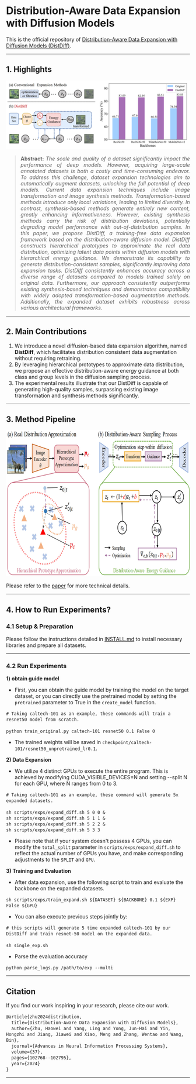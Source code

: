 # Distribution-Aware Data Expansion with Diffusion Models
This is the official repository of  [Distribution-Aware Data Expansion with Diffusion Models (DistDiff)](https://arxiv.org/abs/2403.06741).

<hr />

## 1. Highlights

![main figure](figure/intro.png)


> **<p align="justify"> Abstract:** *The scale and quality of a dataset significantly impact the performance of deep models. However, acquiring large-scale annotated datasets is both a costly and time-consuming endeavor. To address this challenge, dataset expansion technologies aim to automatically augment datasets, unlocking the full potential of deep models. Current data expansion techniques include image transformation and image synthesis methods. Transformation-based methods introduce only local variations, leading to limited diversity. In contrast, synthesis-based methods generate entirely new content, greatly enhancing informativeness. However, existing synthesis methods carry the risk of distribution deviations, potentially degrading model performance with out-of-distribution samples. In this paper, we propose DistDiff, a training-free data expansion framework based on the distribution-aware diffusion model. DistDiff constructs hierarchical prototypes to approximate the real data distribution, optimizing latent data points within diffusion models with hierarchical energy guidance. We demonstrate its capability to generate distribution-consistent samples, significantly improving data expansion tasks. DistDiff consistently enhances accuracy across a diverse range of datasets compared to models trained solely on original data. Furthermore, our approach consistently outperforms existing synthesis-based techniques and demonstrates compatibility with widely adopted transformation-based augmentation methods. Additionally, the expanded dataset exhibits robustness across various architectural frameworks.* </p>

<hr />

## 2. Main Contributions
1) We introduce a novel diffusion-based data expansion algorithm, named **DistDiff**, which facilitates distribution consistent data augmentation without requiring retraining.
2) By leveraging hierarchical prototypes to approximate data distribution, we propose an effective distribution-aware energy guidance at both class and group levels in the diffusion sampling process.
3) The experimental results illustrate that our DistDiff is capable of generating high-quality samples, surpassing existing image transformation and synthesis methods significantly.

<hr />

## 3. Method Pipeline

<p align="center">
  <img src="figure/overview.jpg"  style="height:400px; max-width:100%;" />
</p>

Please refer to the [paper](https://arxiv.org/abs/2403.06741) for more technical details.

<hr />

## 4. How to Run Experiments?
### 4.1  Setup & Preparation
Please follow the instructions detailed in [INSTALL.md](INSTALL.md) to install necessary libraries and prepare all datasets.

<hr />

### 4.2 Run Experiments
**1) obtain guide model**
* First, you can obtain the guide model by training the model on the target dataset, or you can directly use the pretrained model by setting the `pretrained` parameter to True in the `create_model` function.
```
# Taking caltech-101 as an example, these commands will train a resnet50 model from scratch.

python train_original.py caltech-101 resnet50 0.1 False 0
```
* The trained weights will be saved in `checkpoint/caltech-101/resnet50_unpretrained_lr0.1`.
  
**2) Data Expansion**
* We utilize 4 distinct GPUs to execute the entire program. This is achieved by modifying CUDA_VISIBLE_DEVICES=N and setting --split N for each GPU, where N ranges from 0 to 3.
```
# Taking caltech-101 as an example, these command will generate 5x expanded datasets.

sh scripts/exps/expand_diff.sh 5 0 0 &
sh scripts/exps/expand_diff.sh 5 1 1 &
sh scripts/exps/expand_diff.sh 5 2 2 &
sh scripts/exps/expand_diff.sh 5 3 3 
```
* Please note that if your system doesn't possess 4 GPUs, you can modify the `total_split` parameter in `scripts/exps/expand_diff.sh` to reflect the actual number of GPUs you have, and make corresponding adjustments to the `SPLIT` and `GPU`.

**3) Training and Evaluation**
* After data expansion, use the following script to train and evaluate the backbone on the expanded datasets.

```
sh scripts/exps/train_expand.sh ${DATASET} ${BACKBONE} 0.1 ${EXP} False ${GPU}
```

* You can also execute previous steps jointly by:
```
# this scripts will generate 5 time expanded caltech-101 by our DistDiff and train resnet-50 model on the expanded data.

sh single_exp.sh
```

* Parse the evaluation accuracy

```
python parse_logs.py /path/to/exp --multi
```

<hr />

## Citation

If you find our work inspiring in your research, please cite our work.

```
@article{zhu2024distribution,
  title={Distribution-Aware Data Expansion with Diffusion Models},
  author={Zhu, Haowei and Yang, Ling and Yong, Jun-Hai and Yin, Hongzhi and Jiang, Jiawei and Xiao, Meng and Zhang, Wentao and Wang, Bin},
  journal={Advances in Neural Information Processing Systems},
  volume={37},
  pages={102768--102795},
  year={2024}
}
```

<hr />


